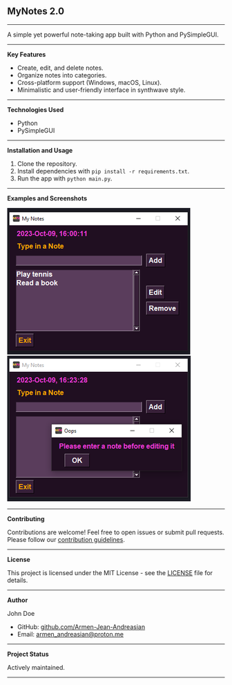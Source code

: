 ## MyNotes 2.0

---

A simple yet powerful note-taking app built with Python and PySimpleGUI.

---

**Key Features**

- Create, edit, and delete notes.
- Organize notes into categories.
- Cross-platform support (Windows, macOS, Linux).
- Minimalistic and user-friendly interface in synthwave style.

---
**Technologies Used**

- Python
- PySimpleGUI

---

**Installation and Usage**

1. Clone the repository.
2. Install dependencies with `pip install -r requirements.txt`.
3. Run the app with `python main.py`.
---
**Examples and Screenshots**

![Screenshot 1](screenshots/screenshot.png) ![Screenshot 1](screenshots/screenshot2.png)

---

**Contributing**

Contributions are welcome! Feel free to open issues or submit pull requests. Please follow our [contribution guidelines](CONTRIBUTING.md).

---

**License**

This project is licensed under the MIT License - see the [LICENSE](LICENSE) file for details.

---

**Author**

John Doe
- GitHub: [github.com/Armen-Jean-Andreasian](https://github.com/Armen-Jean-Andreasian)
- Email: armen_andreasian@proton.me

---

**Project Status**

Actively maintained.

---
